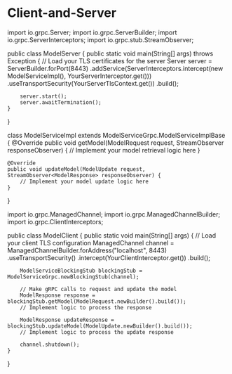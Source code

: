 # Client-and-Server

import io.grpc.Server;
import io.grpc.ServerBuilder;
import io.grpc.ServerInterceptors;
import io.grpc.stub.StreamObserver;

public class ModelServer {
    public static void main(String[] args) throws Exception {
        // Load your TLS certificates for the server
        Server server = ServerBuilder.forPort(8443)
            .addService(ServerInterceptors.intercept(new ModelServiceImpl(), YourServerInterceptor.get()))
            .useTransportSecurity(YourServerTlsContext.get())
            .build();

        server.start();
        server.awaitTermination();
    }
}

class ModelServiceImpl extends ModelServiceGrpc.ModelServiceImplBase {
    @Override
    public void getModel(ModelRequest request, StreamObserver<ModelResponse> responseObserver) {
        // Implement your model retrieval logic here
    }

    @Override
    public void updateModel(ModelUpdate request, StreamObserver<ModelResponse> responseObserver) {
        // Implement your model update logic here
    }
}





import io.grpc.ManagedChannel;
import io.grpc.ManagedChannelBuilder;
import io.grpc.ClientInterceptors;

public class ModelClient {
    public static void main(String[] args) {
        // Load your client TLS configuration
        ManagedChannel channel = ManagedChannelBuilder.forAddress("localhost", 8443)
            .useTransportSecurity()
            .intercept(YourClientInterceptor.get())
            .build();

        ModelServiceBlockingStub blockingStub = ModelServiceGrpc.newBlockingStub(channel);

        // Make gRPC calls to request and update the model
        ModelResponse response = blockingStub.getModel(ModelRequest.newBuilder().build());
        // Implement logic to process the response

        ModelResponse updateResponse = blockingStub.updateModel(ModelUpdate.newBuilder().build());
        // Implement logic to process the update response

        channel.shutdown();
    }
}
